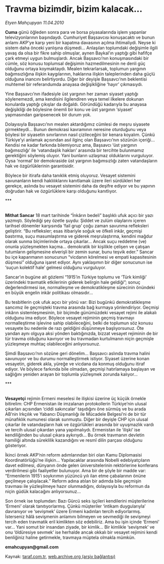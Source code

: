 # Travma bizimdir, bizim kalacak...

*Etyen Mahçupyan 11.04.2010*

<div class="yazi"><p><b>Cuma</b> günü öğleden sonra para ve borsa piyasalarında işlem yapanlar televizyonlarının başındaydı. Cumhuriyet Başsavcısı konuşacaktı ve bunun anlamı AKP’ye karşı yeni bir kapatma davasının açılma ihtimaliydi. Neyse ki sistem daha önceki yanlışına düşmedi... Anlaşılan toplumdaki değişimle ilgili yavaş da olsa bir fikre sahip olmuşlar, aynen Baykal’ın yaptığı gibi hafifçe çark etmeyi uygun bulmuşlardı. Ancak Başsavcı’nın konuşmasındaki bir cümle, söz konusu toplumsal değişimin hazmedilmesinin ne denli güç olduğunu ortaya koymaktaydı. Mealen tekrarlarsak, toplumun yargının bağımsızlığına ilişkin kaygılarının, haklarına ilişkin taleplerinden daha güçlü olduğuna inancını belirtiyordu. Diğer bir deyişle Başsavcı’nın beklentisi muhtemel bir referandumda anayasa değişikliğine ‘hayır’ çıkmasıydı. </p>
<p>Yine Başsavcı’nın ifadesiyle üst yargının her zaman siyaset yaptığı söylenemezdi, ama kendisini ilgilendiren veya temel ilkelere dokunan konularda yaptığı çıkışlar da doğaldı. Göründüğü kadarıyla bu anayasa değişikliği de böylesine önemli bir konu ve üst yargının ‘siyaset’ yapmasından garipsenecek bir durum yok. </p>
<p>Dolayısıyla Başsavcı’nın mealen aktardığımız cümlesi de meşru siyasete girmekteydi... Bunun demokrasi kavramının neresine oturduğunu veya böylesi bir siyasetin sınırlarının nasıl çizileceğini bir kenara koyalım. Çünkü Türkiye’yi anlamak açısından asıl ilginç olan Başsavcı’nın sözünün içeriği... Kendisi ne kadar farkında bilemiyoruz ama, Başsavcı ‘üst yargının bağımsızlığı’ ile ‘vatandaşlık hakları’ arasında bir tercihte bulunmamız gerektiğini söylemiş oluyor. Yani bunların uzlaşmaz olduklarını vurguluyor. Oysa ‘normal’ bir demokraside üst yargının bağımsızlığı zaten vatandaşların hak ve özgürlüklerinin garantisidir. </p>
<p>Böylece bir itirafa daha tanıklık etmiş oluyoruz. Vesayet sistemini savunanların kendi haklılıklarını kanıtlamak üzere ileri sürdükleri her gerekçe, aslında bu vesayet sistemini daha da deşifre ediyor ve bu yapının doğrudan hak ve özgürlüklere karşı olduğunu kanıtlıyor.</p>
<p>***</p>
<p><b><br/>Mithat Sancar</b> 18 mart tarihinde “İnkârın bedeli” başlıklı ufuk açıcı bir yazı yazmıştı. Söylediği şey özetle şuydu: Şiddet ve zulüm olaylarını içeren tarihsel dönemler karşısında ‘fail grup’ çoğu zaman savunma refleksleri geliştirir. “Bu refleksler; esas itibariyle soğuk ve öfkeli inkâr, geçmişi bastırma, suçu masumlaştırma ve giderek meşrulaştırma, kendini mağdur olarak sunma biçimlerinde ortaya çıkarlar... Ancak suçu reddetme (ve) onunla yüzleşmekten kaçma... demokratik bir kişilikle çelişen ve çatışan tutumların gelişmesine elverişli bir zemin sunar, bunu teşvik eder.” Sancar bu içe kapanmanın sonucunun “vicdanın körelmesi ve empati kapasitesinin düşmesi” olduğuna işaret ediyor. Aynı yaklaşımın bir diğer sonucunun ise ‘suçun kolektif hale’ gelmesi olduğunu vurguluyor. </p>
<p>Sancar’ın bugüne ait gözlemi “1915’in Türkiye toplumu ve ‘Türk kimliği’ üzerindeki travmatik etkilerinin giderek belirgin hale geldiği”; sonuç değerlendirmesi ise, normalleşme ve demokratikleşme sürecinin önündeki en büyük engelin inkâr politikası olmasıdır...</p>
<p>Bu tesbitlerin çok ufuk açıcı bir yönü var: Bizi bugünkü demokratikleşme sancımız ile geçmişteki travma arasında bağ kurmaya yönlendiriyor. Geçmişi inkârın sistemleşmesinin, bir biçimde günümüzdeki vesayet rejimi ile alakalı olduğunu ima ediyor. Böylece vesayet rejiminin geçmiş travmayı normalleştirme işlevine sahip olabileceğini, belki de toplumun söz konusu vesayete bu nedenle de razı geldiğini düşünmeye başlıyorsunuz. Öte yandan aynı olguya aksi yönden baktığınızda, bizzat vesayet rejiminin de bir tür travma olduğunu kavrıyor ve bu travmadan kurtulmanın niçin geçmişle yüzleşmeye muhtaç olabileceğini anlıyorsunuz.</p>
<p>Şimdi Başsavcı’nın sözüne geri dönelim... Başsavcı aslında travma halini savunuyor ve bu durumu normalleştirmek istiyor. Siyaset üzerine konan vesayetin, giderek akla, yüreğe ve vicdana da konmuş olduğunu itiraf ediyor. Ve böylece farkında bile olmadan, geçmişi hatırlamaya başlayan ve sağlığını yeniden arayan bir toplumla yüzleşmek zorunda kalıyor...</p>
<p>***</p>
<p><b><br/>Vesayetçi</b> rejimin Ermeni meselesi ile ilişkisi üzerine üç küçük örnekle bitirelim: CHP Ermenistan ile imzalanan protokollerin Türkiye’nin ulusal çıkarları açısından ‘ciddi sakıncalar’ taşıdığını öne sürmüş ve bu arada AB’nin Irkçılık ve Yabancı Düşmanlığı ile Mücadele Belgesi’ni de bir tür münafıklık numunesi olarak sunmuştu. Diğer bir deyişle CHP için ulusal çıkarlar ile vatandaşların hak ve özgürlükleri arasında bir uyuşmazlık vardı ve tercih ulusal çıkardan yana yapılmalıydı. Ermenistan ile ‘ilişki’ ise kendiliğinden bu ulusal çıkara aykırıydı... Bu örnek travmanın devletin hamiliği altında süreklilik kazandığını ve resmî dilin parçası olduğunu gösteriyor.</p>
<p>İkinci örnek AKP’nin reform adımlarından biri olan Kamu Diplomasisi Koordinatörlüğü’ne ilişkin... Yapılacaklar arasında Nobelli edebiyatçıların davet edilmesi, dünyanın önde gelen üniversitelerinin rektörlerine konferans verdirilmesi gibi faaliyetler bulunuyor. Ama bir de şöyle bir madde var: “Ermenilerin 1915’i soykırımın yüzüncü yılı ilan etme çabalarının önüne geçilmeye çalışılacak.” Reform adına atılan bir adımda bile geçmişin travması ile yüzleşilmeye hazır olunmadığını, dolayısıyla bu reformun da niçin güdük kalacağını anlıyorsunuz...</p>
<p>Son örnek ise toplumdan: Bazı Gürcü seks işçileri kendilerini müşterilerine ‘Ermeni’ olarak tanıtıyorlarmış. Çünkü müşteriler ‘intikam duygularıyla’ davranıyor ve ‘sevişmek’ üzere Ermeni kadınları tercih ediyorlarmış. İsterseniz hâlâ sevişmenin anlamını bilmeyen ve sevmediği ile sevişmeyi tercih eden travmatik eril kimlikten söz edebiliriz. Ama bu işin içinde ‘Ermeni’ var... Yani somut bir insandan ziyade, bir kimlik... Bir kimlikle ‘sevişmek’ ve onu ‘öldüresiye sevmek’ ise herhalde ancak okkalı bir vesayet rejimini kendi benliğiniz haline getirmekle, travmaya müptela olmakla mümkün.</p>
<p><b>emahcupyan@gmail.com</b></p></div>

Kaynak: [taraf.com.tr](http://taraf.com.tr:80/makale/10843.htm), [web.archive.org (arşiv bağlantısı)](http://web.archive.org/web/20100414231900/http://taraf.com.tr:80/makale/10843.htm)
